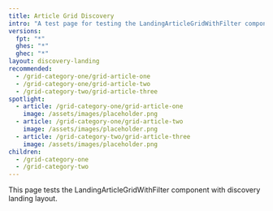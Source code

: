 ```yaml
---
title: Article Grid Discovery
intro: "A test page for testing the LandingArticleGridWithFilter component with discovery landing layout."
versions:
  fpt: "*"
  ghes: "*"
  ghec: "*"
layout: discovery-landing
recommended:
  - /grid-category-one/grid-article-one
  - /grid-category-one/grid-article-two
  - /grid-category-two/grid-article-three
spotlight:
  - article: /grid-category-one/grid-article-one
    image: /assets/images/placeholder.png
  - article: /grid-category-one/grid-article-two
    image: /assets/images/placeholder.png
  - article: /grid-category-two/grid-article-three
    image: /assets/images/placeholder.png
children:
  - /grid-category-one
  - /grid-category-two
---
```


This page tests the LandingArticleGridWithFilter component with discovery landing layout.